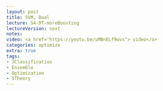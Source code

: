 ```yaml
---
layout: post
title: SVM, Dual
lecture: S4-DT-moreBoosting
lectureVersion: next
notes: 
video: <a href="https://youtu.be/uMBnELf9wvs"> video</a> 
categories: optimize
extra: true
tags:
- 3Classification
- Ensemble
- Optimization
- 5Theory
---
```

